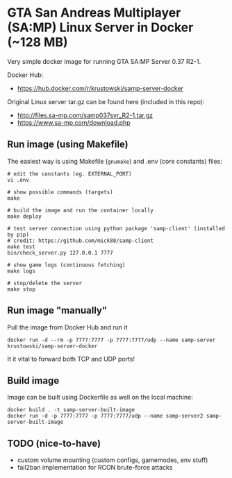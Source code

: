 # GTA San Andreas Multiplayer (SA:MP) Linux Server in Docker (~128 MB)

Very simple docker image for running GTA SA:MP Server 0.37 R2-1.

Docker Hub:
+ https://hub.docker.com/r/krustowski/samp-server-docker

Original Linux server tar.gz can be found here (included in this repo):
+ http://files.sa-mp.com/samp037svr_R2-1.tar.gz
+ https://www.sa-mp.com/download.php


## Run image (using Makefile)

The easiest way is using Makefile (`gnumake`) and .env (core constants) files:

```shell
# edit the constants (eg. EXTERNAL_PORT)
vi .env

# show possible commands (targets)
make

# build the image and run the container locally
make deploy

# test server connection using python package 'samp-client' (installed by pip)
# credit: https://github.com/mick88/samp-client
make test
bin/check_server.py 127.0.0.1 7777

# show game logs (continuous fetching)
make logs

# stop/delete the server
make stop
```


## Run image "manually"

Pull the image from Docker Hub and run it 

```shell
docker run -d --rm -p 7777:7777 -p 7777:7777/udp --name samp-server krustowski/samp-server-docker
```

It it vital to forward both TCP and UDP ports!


## Build image

Image can be built using Dockerfile as well on the local machine:

```shell
docker build . -t samp-server-built-image
docker run -d -p 7777:7777 -p 7777:7777/udp --name samp-server2 samp-server-built-image
```


## TODO (nice-to-have)

- custom volume mounting (custom configs, gamemodes, env stuff)
- fail2ban implementation for RCON brute-force attacks

